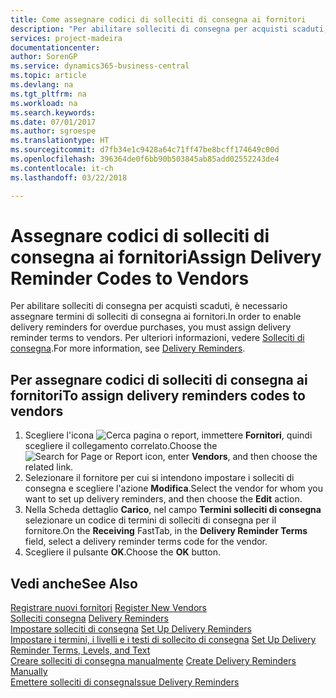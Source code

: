 ```yaml
---
title: Come assegnare codici di solleciti di consegna ai fornitori
description: "Per abilitare solleciti di consegna per acquisti scaduti, è necessario assegnare termini di solleciti di consegna ai fornitori."
services: project-madeira
documentationcenter: 
author: SorenGP
ms.service: dynamics365-business-central
ms.topic: article
ms.devlang: na
ms.tgt_pltfrm: na
ms.workload: na
ms.search.keywords: 
ms.date: 07/01/2017
ms.author: sgroespe
ms.translationtype: HT
ms.sourcegitcommit: d7fb34e1c9428a64c71ff47be8bcff174649c00d
ms.openlocfilehash: 396364de0f6bb90b503845ab85add02552243de4
ms.contentlocale: it-ch
ms.lasthandoff: 03/22/2018

---
```

# <a name="assign-delivery-reminder-codes-to-vendors"></a><span data-ttu-id="586d6-103">Assegnare codici di solleciti di consegna ai fornitori</span><span class="sxs-lookup"><span data-stu-id="586d6-103">Assign Delivery Reminder Codes to Vendors</span></span>
<span data-ttu-id="586d6-104">Per abilitare solleciti di consegna per acquisti scaduti, è necessario assegnare termini di solleciti di consegna ai fornitori.</span><span class="sxs-lookup"><span data-stu-id="586d6-104">In order to enable delivery reminders for overdue purchases, you must assign delivery reminder terms to vendors.</span></span> <span data-ttu-id="586d6-105">Per ulteriori informazioni, vedere [Solleciti di consegna](delivery-reminders.md).</span><span class="sxs-lookup"><span data-stu-id="586d6-105">For more information, see [Delivery Reminders](delivery-reminders.md).</span></span>  

## <a name="to-assign-delivery-reminders-codes-to-vendors"></a><span data-ttu-id="586d6-106">Per assegnare codici di solleciti di consegna ai fornitori</span><span class="sxs-lookup"><span data-stu-id="586d6-106">To assign delivery reminders codes to vendors</span></span>  

1.  <span data-ttu-id="586d6-107">Scegliere l'icona ![Cerca pagina o report](../../media/ui-search/search_small.png "icona Cerca pagina o report"), immettere **Fornitori**, quindi scegliere il collegamento correlato.</span><span class="sxs-lookup"><span data-stu-id="586d6-107">Choose the ![Search for Page or Report](../../media/ui-search/search_small.png "Search for Page or Report icon") icon, enter **Vendors**, and then choose the related link.</span></span>  
2.  <span data-ttu-id="586d6-108">Selezionare il fornitore per cui si intendono impostare i solleciti di consegna e scegliere l'azione **Modifica**.</span><span class="sxs-lookup"><span data-stu-id="586d6-108">Select the vendor for whom you want to set up delivery reminders, and then choose the **Edit** action.</span></span>  
3.  <span data-ttu-id="586d6-109">Nella Scheda dettaglio **Carico**, nel campo **Termini solleciti di consegna** selezionare un codice di termini di solleciti di consegna per il fornitore.</span><span class="sxs-lookup"><span data-stu-id="586d6-109">On the **Receiving** FastTab, in the **Delivery Reminder Terms** field, select a delivery reminder terms code for the vendor.</span></span>  
4.  <span data-ttu-id="586d6-110">Scegliere il pulsante **OK**.</span><span class="sxs-lookup"><span data-stu-id="586d6-110">Choose the **OK** button.</span></span>  

## <a name="see-also"></a><span data-ttu-id="586d6-111">Vedi anche</span><span class="sxs-lookup"><span data-stu-id="586d6-111">See Also</span></span>  
 <span data-ttu-id="586d6-112">[Registrare nuovi fornitori](../../purchasing-how-register-new-vendors.md) </span><span class="sxs-lookup"><span data-stu-id="586d6-112">[Register New Vendors](../../purchasing-how-register-new-vendors.md) </span></span>  
 <span data-ttu-id="586d6-113">[Solleciti consegna](delivery-reminders.md) </span><span class="sxs-lookup"><span data-stu-id="586d6-113">[Delivery Reminders](delivery-reminders.md) </span></span>  
 <span data-ttu-id="586d6-114">[Impostare solleciti di consegna](how-to-set-up-delivery-reminders.md) </span><span class="sxs-lookup"><span data-stu-id="586d6-114">[Set Up Delivery Reminders](how-to-set-up-delivery-reminders.md) </span></span>  
 <span data-ttu-id="586d6-115">[Impostare i termini, i livelli e i testi di sollecito di consegna](how-to-set-up-delivery-reminder-terms-levels-and-text.md) </span><span class="sxs-lookup"><span data-stu-id="586d6-115">[Set Up Delivery Reminder Terms, Levels, and Text](how-to-set-up-delivery-reminder-terms-levels-and-text.md) </span></span>  
 <span data-ttu-id="586d6-116">[Creare solleciti di consegna manualmente](how-to-create-delivery-reminders-manually.md) </span><span class="sxs-lookup"><span data-stu-id="586d6-116">[Create Delivery Reminders Manually](how-to-create-delivery-reminders-manually.md) </span></span>  
 [<span data-ttu-id="586d6-117">Emettere solleciti di consegna</span><span class="sxs-lookup"><span data-stu-id="586d6-117">Issue Delivery Reminders</span></span>](how-to-issue-delivery-reminders.md)

